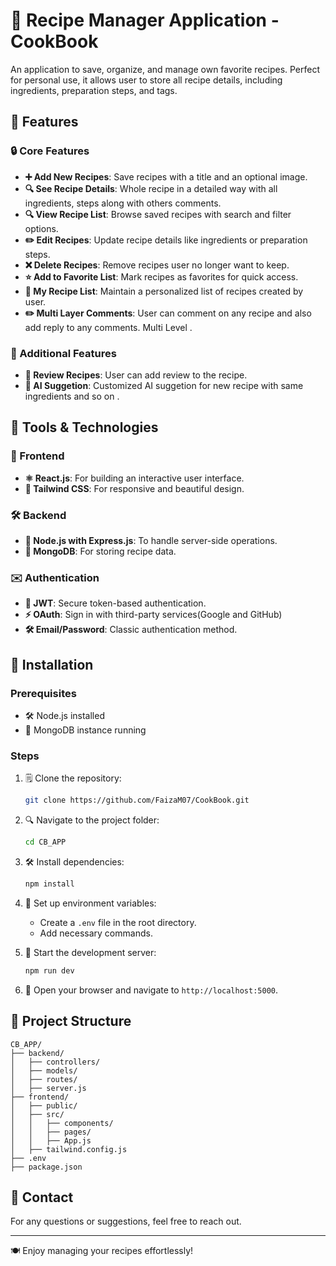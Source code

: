 # 🍲 Recipe Manager Application - CookBook

An application to save, organize, and manage own favorite recipes. Perfect for personal use, it allows user to store all recipe details, including ingredients, preparation steps, and tags.

## 🎨 Features

### 🔒 Core Features
- **➕ Add New Recipes**: Save recipes with a title and an optional image.
- **🔍 See Recipe Details**: Whole recipe in a detailed way with all ingredients, steps along with others comments.
- **🔍 View Recipe List**: Browse saved recipes with search and filter options.
- **✏️ Edit Recipes**: Update recipe details like ingredients or preparation steps.
- **❌ Delete Recipes**: Remove recipes user no longer want to keep.
- **⭐ Add to Favorite List**: Mark recipes as favorites for quick access.
- **🌟 My Recipe List**: Maintain a personalized list of recipes created by user.
- **✏️ Multi Layer Comments**: User can comment on any recipe and also add reply to any comments. Multi Level .

### 💬 Additional Features
- **🔗 Review Recipes**: User can add review to the recipe.
- **🔗 AI Suggetion**: Customized AI suggetion for new recipe with same ingredients and so on .

## 🚀 Tools & Technologies

### 🔧 Frontend
- **⚛ React.js**: For building an interactive user interface.
- **👗 Tailwind CSS**: For responsive and beautiful design.

### 🛠️ Backend
- **🧰 Node.js with Express.js**: To handle server-side operations.
- **🍒 MongoDB**: For storing recipe data.

### ✉️ Authentication
- **🔑 JWT**: Secure token-based authentication.
- **⚡ OAuth**: Sign in with third-party services(Google and GitHub)
- **🛠️ Email/Password**: Classic authentication method.

## 📔 Installation

### Prerequisites
- 🛠 Node.js installed
- 🍒 MongoDB instance running

### Steps
1. 🗒 Clone the repository:
   ```bash
   git clone https://github.com/FaizaM07/CookBook.git
   ```
2. 🔍 Navigate to the project folder:
   ```bash
   cd CB_APP
   ```
3. 🛠️ Install dependencies:
   ```bash
   npm install
   ```
4. 🔐 Set up environment variables:
   - Create a `.env` file in the root directory.
   - Add necessary commands.
  
5. 🌄 Start the development server:
   ```bash
   npm run dev
   ```
6. 🔄 Open your browser and navigate to `http://localhost:5000`.

## 🔐 Project Structure

```
CB_APP/
├── backend/
│   ├── controllers/
│   ├── models/
│   ├── routes/
│   ├── server.js
├── frontend/
│   ├── public/
│   ├── src/
│   │   ├── components/
│   │   ├── pages/
│   │   ├── App.js
│   ├── tailwind.config.js
├── .env
├── package.json
```


## 📢 Contact

For any questions or suggestions, feel free to reach out.

---

🍽️ Enjoy managing your recipes effortlessly!

